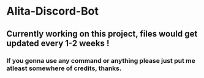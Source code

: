 # Alita-Discord-Bot
<h2> Currently working on this project, files would get updated every 1-2 weeks !</h2>
<h3> If you gonna use any command or anything please just put me atleast somewhere of credits, thanks.</h3>
